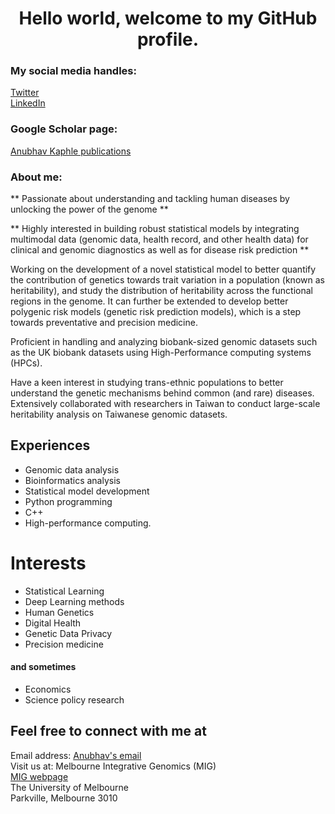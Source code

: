 <h1 align="center">Hello world, welcome to my GitHub profile.

### My social media handles:
<a href="https://twitter.com/KaphleAnubhav" > Twitter </a>  <br>
<a href="https://www.linkedin.com/in/anubhavkaphle00001/" > LinkedIn </a>
  
### Google Scholar page:
<a href="https://scholar.google.co.in/citations?user=B2vwpDoAAAAJ&hl=en" > Anubhav Kaphle publications </a>

### About me:
** Passionate about understanding and tackling human diseases by unlocking the power of the genome **

** Highly interested in building robust statistical models by integrating multimodal data (genomic data, health record, and other health data) for clinical and genomic diagnostics as well as for disease risk prediction **

Working on the development of a novel statistical model to better quantify the contribution of genetics towards trait variation in a population (known as heritability), and study the distribution of heritability across the functional regions in the genome. It can further be extended to develop better polygenic risk models (genetic risk prediction models), which is a step towards preventative and precision medicine.

Proficient in handling and analyzing biobank-sized genomic datasets such as the UK biobank datasets using High-Performance computing systems (HPCs).

Have a keen interest in studying trans-ethnic populations to better understand the genetic mechanisms behind common (and rare) diseases. Extensively collaborated with researchers in Taiwan to conduct large-scale heritability analysis on Taiwanese genomic datasets.

## Experiences
- Genomic data analysis
- Bioinformatics analysis 
- Statistical model development
- Python programming
- C++
- High-performance computing.

# Interests
- Statistical Learning
- Deep Learning methods
- Human Genetics
- Digital Health
- Genetic Data Privacy
- Precision medicine

#### and sometimes 
- Economics
- Science policy research

## Feel free to connect with me at 
Email address: <a href="mailto:anubhavkaphle@gmail.com">Anubhav's email</a> <br>
Visit us at: Melbourne Integrative Genomics (MIG)<br>
<a href="https://sites.research.unimelb.edu.au/integrative-genomics/MIG-home" > MIG webpage </a> <br>
The University of Melbourne <br>
Parkville, Melbourne 3010 <br>
